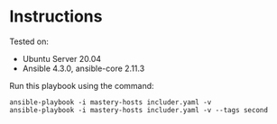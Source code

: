 # Instructions

Tested on:
- Ubuntu Server 20.04
- Ansible 4.3.0, ansible-core 2.11.3

Run this playbook using the command:

    ansible-playbook -i mastery-hosts includer.yaml -v
    ansible-playbook -i mastery-hosts includer.yaml -v --tags second
